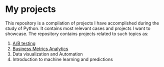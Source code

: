 # My projects 
This repository is a compilation of projects I have accomplished during the study of Python. It contains most relevant cases and projects I want to showcase.
The repository contains projects related to such topics as: 

1. [A/B testing](https://github.com/edwo95/Projects/tree/main/AB%20Test) 
2. [Business Metrics Analytics](https://github.com/edwo95/Projects/tree/main/Business%20Metrics%20Analytics)
3. Data visualization and Automation
4. Introduction to machine learning and predictions 
